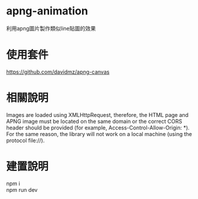 # apng-animation
利用apng圖片製作類似line貼圖的效果

# 使用套件
https://github.com/davidmz/apng-canvas

# 相關說明
Images are loaded using XMLHttpRequest, therefore, the HTML page and APNG image must be located on the same domain or the correct CORS header should be provided (for example, Access-Control-Allow-Origin: *). For the same reason, the library will not work on a local machine (using the protocol file://).

# 建置說明
npm i   
npm run dev
